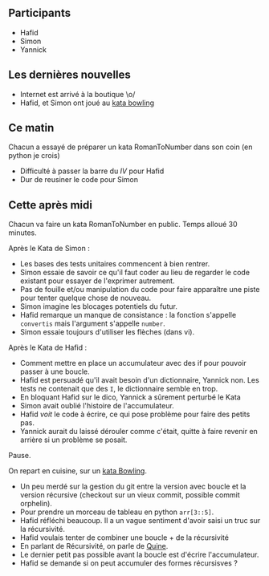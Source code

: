 ## Participants

* Hafid
* Simon
* Yannick

## Les dernières nouvelles

* Internet est arrivé à la boutique \o/
* Hafid, et Simon ont joué au [kata bowling](http://codingdojo.org/kata/Bowling/)

## Ce matin

Chacun a essayé de préparer un kata RomanToNumber dans son coin (en python je crois)

* Difficulté à passer la barre du _IV_ pour Hafid
* Dur de reusiner le code pour Simon

## Cette après midi

Chacun va faire un kata RomanToNumber en public. Temps alloué 30 minutes.

Après le Kata de Simon :

- Les bases des tests unitaires commencent à bien rentrer.
- Simon essaie de savoir ce qu'il faut coder au lieu de regarder le code existant pour essayer de l'exprimer autrement.
- Pas de fouille et/ou manipulation du code pour faire apparaître une piste pour tenter quelque chose de nouveau.
- Simon imagine les blocages potentiels du futur.
- Hafid remarque un manque de consistance : la fonction s'appelle `convertis` mais l'argument s'appelle `number`.
- Simon essaie toujours d'utiliser les flèches (dans vi).


Après le Kata de Hafid :

- Comment mettre en place un accumulateur avec des if pour pouvoir passer à une boucle.
- Hafid est persuadé qu'il avait besoin d'un dictionnaire, Yannick non. Les tests ne contenait que des `I`, le dictionnaire semble en trop.
- En bloquant Hafid sur le dico, Yannick a sûrement perturbé le Kata
- Simon avait oublié l'histoire de l'accumulateur.
- Hafid _voit_ le code à écrire, ce qui pose problème pour faire des petits pas.
- Yannick aurait du laissé dérouler comme c'était, quitte à faire revenir en arrière si un problème se posait.

Pause.

On repart en cuisine, sur un [kata Bowling](http://codingdojo.org/kata/Bowling/).

- Un peu merdé sur la gestion du git entre la version avec boucle et la version récursive (checkout sur un vieux commit, possible commit orphelin).
- Pour prendre un morceau de tableau en python `arr[3::5]`.
- Hafid réfléchi beaucoup. Il a un vague sentiment d'avoir saisi un truc sur la récursivité.
- Hafid voulais tenter de combiner une boucle + de la récursivité
- En parlant de Récursivité, on parle de [Quine](https://fr.wikipedia.org/wiki/Quine_%28informatique%29).
- Le dernier petit pas possible avant la boucle est d'écrire l'accumulateur.
- Hafid se demande si on peut accumuler des formes récursisves ?



